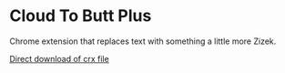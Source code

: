 Cloud To Butt Plus
=============

Chrome extension that replaces text with something a little more Zizek.

[Direct download of crx file](https://github.com/)
